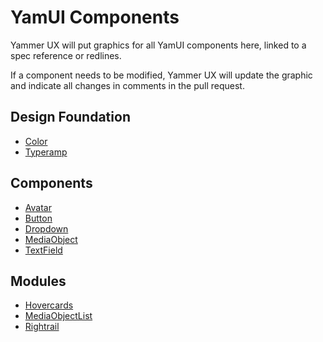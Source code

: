 # YamUI Components

Yammer UX will put graphics for all YamUI components here, linked to a spec reference or redlines.

If a component needs to be modified, Yammer UX will update the graphic and indicate all changes in comments in the pull request.

## Design Foundation

* [Color](https://zpl.io/VO0AYXj)
* [Typeramp](https://zpl.io/a7wQoGY)

## Components

* [Avatar](https://zpl.io/a8rX9E2)
* [Button](https://zpl.io/2yNNDGV)
* [Dropdown](https://zpl.io/bz8nlzE)
* [MediaObject](https://zpl.io/bllMzze)
* [TextField](https://zpl.io/a7w8ZzK)

## Modules

* [Hovercards](https://zpl.io/2jR9WO2)
* [MediaObjectList](https://zpl.io/amDMggA)
* [Rightrail](https://zpl.io/anokGGJ)
